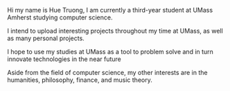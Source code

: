 Hi my name is Hue Truong,
I am currently a third-year student at UMass Amherst studying computer science. 

I intend to upload interesting projects throughout my time at UMass, as well as many personal projects.

I hope to use my studies at UMass as a tool to problem solve and in turn innovate technologies in the near future

Aside from the field of computer science, my other interests are in the humanities, philosophy, finance, and music theory.
